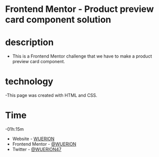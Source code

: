 # Frontend Mentor - Product preview card component solution

# description

- This is a Frontend Mentor challenge that we have to make a product preview card component.

# technology

-This page was created with HTML and CSS.

# Time
-01h:15m

- Website - [WUERION](https://wuerion.github.io/)
- Frontend Mentor - [@WUERION](https://www.frontendmentor.io/profile/WUERION)
- Twitter - [@WUERION47](https://twitter.com/WUERION_47)
